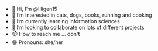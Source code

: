 - 👋 Hi, I’m @liligen15
- 👀 I’m interested in cats, dogs, books, running and cooking
- 🌱 I’m currently learning information sciences
- 💞️ I’m looking to collaborate on lots of different projects 
- 📫 How to reach me ... don't
- 😄 Pronouns: she/her
